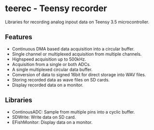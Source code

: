 # teerec - Teensy recorder

Libraries for recording analog inpout data on Teensy 3.5 microcontroller.


## Features

- Continuous DMA based data acquisition into a circular buffer.
- Single channel or multiplexed acquisition from multiple channels.
- Highspeed acquisition up to 500kHz.
- Acquisition from a single or both ADCs.
- A single multiplexed circular data buffer.
- Conversion of data to signed 16bit for direct storage into WAV files.
- Storing recorded data as wave files on SD cards.
- Display recorded data on a monitor.


## Libraries

- ContinousADC: Sample from multiple pins into a cyclic buffer.
- SDWrite: Write data on SD card.
- EFishMonitor: Display data on a monitor.

